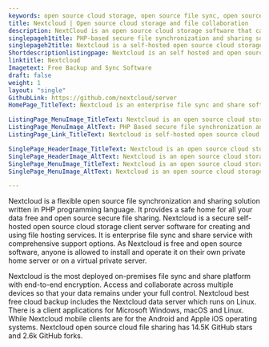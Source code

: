 ```yaml
---
keywords: open source cloud storage, open source file sync, open source file sharing server, open source file storage, file sync and share, best free cloud backup, open source secure file sharing
title: Nextcloud | Open source cloud storage and file collaboration
description: NextCloud is an open source cloud storage software that can be installed on your private server. It is a safe, secure, compliant file sync, and shares solution.
singlepageh1title: PHP-based secure file synchronization and sharing solution
singlepageh2title: Nextcloud is a self-hosted open source cloud storage solution, written in PHP language. It is a secure and compliant file synchronization and sharing solution.
Shortdescriptionlistingpage: Nextcloud is an self hosted and open source cloud storage solution, written in PHP language. It is safe, secure and compliant file synchronization and sharing solution, similar to Dropbox.
linktitle: Nextcloud
Imagetext: Free Backup and Sync Software
draft: false
weight: 1
layout: "single"
GithubLink: https://github.com/nextcloud/server
HomePage_TitleText: Nextcloud is an enterprise file sync and share software

ListingPage_MenuImage_TitleText: Nextcloud is an open source cloud storage solution
ListingPage_MenuImage_AltText: PHP Based secure file synchronization and sharing solution
ListingPage_Link_TitleText: Nextcloud is self-hosted open source cloud storage solution written in PHP language.

SinglePage_HeaderImage_TitleText: Nextcloud is an open source cloud storage solution
SinglePage_HeaderImage_AltText: Nextcloud is an open source cloud storage solution
SinglePage_MenuImage_TitleText: Nextcloud is an open source cloud storage solution
SinglePage_MenuImage_AltText: Nextcloud is an open source cloud storage solution

---
```


Nextcloud is a flexible open source file synchronization and sharing solution  written in PHP programming language. It provides a safe home for all your data free and open source secure file sharing. Nextcloud is a secure self-hosted open source cloud storage client server software for creating and using file hosting services. It is enterprise file sync and share service with comprehensive support options. As Nextcloud is free and open source software, anyone is allowed to install and operate it on their own private home server or on a virtual private server.

Nextcloud is the most deployed on-premises file sync and share platform​ with end-to-end encryption. Access and collaborate across multiple devices so that your data remains under your full control. Nextcloud best free cloud backup includes the Nextcloud data server which runs on Linux. There is a client applications for Microsoft Windows, macOS and Linux. While Nextcloud mobile clients are for the Android and Apple iOS operating systems. Nextcloud open source cloud file sharing has 14.5K GitHub stars and 2.6k GitHub forks.
